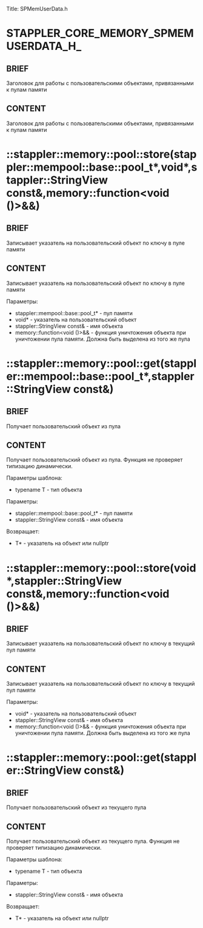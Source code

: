 Title: SPMemUserData.h


# STAPPLER_CORE_MEMORY_SPMEMUSERDATA_H_

## BRIEF

Заголовок для работы с пользовательскими объектами, привязанными к пулам памяти

## CONTENT

Заголовок для работы с пользовательскими объектами, привязанными к пулам памяти


# ::stappler::memory::pool::store(stappler::mempool::base::pool_t*,void*,stappler::StringView const&,memory::function<void ()>&&)

## BRIEF

Записывает указатель на пользовательский объект по ключу в пуле памяти

## CONTENT

Записывает указатель на пользовательский объект по ключу в пуле памяти

Параметры:
* stappler::mempool::base::pool_t* - пул памяти
* void* - указатель на пользовательский объект
* stappler::StringView const& - имя объекта
* memory::function<void ()>&& - функция уничтожения объекта при уничтожении пула памяти. Должна быть выделена из того же пула


# ::stappler::memory::pool::get<typename>(stappler::mempool::base::pool_t*,stappler::StringView const&)

## BRIEF

Получает пользовательский объект из пула

## CONTENT

Получает пользовательский объект из пула. Функция не проверяет типизацию динамически.

Параметры шаблона:
* typename T - тип объекта

Параметры:
* stappler::mempool::base::pool_t* - пул памяти
* stappler::StringView const& - имя объекта

Возвращает:
* T* - указатель на объект или nullptr

# ::stappler::memory::pool::store(void*,stappler::StringView const&,memory::function<void ()>&&)

## BRIEF

Записывает указатель на пользовательский объект по ключу в текущий пул памяти

## CONTENT

Записывает указатель на пользовательский объект по ключу в текущий пул памяти

Параметры:
* void* - указатель на пользовательский объект
* stappler::StringView const& - имя объекта
* memory::function<void ()>&& - функция уничтожения объекта при уничтожении пула памяти. Должна быть выделена из того же пула


# ::stappler::memory::pool::get<typename>(stappler::StringView const&)

## BRIEF

Получает пользовательский объект из текущего пула

## CONTENT

Получает пользовательский объект из текущего пула. Функция не проверяет типизацию динамически.

Параметры шаблона:
* typename T - тип объекта

Параметры:
* stappler::StringView const& - имя объекта

Возвращает:
* T* - указатель на объект или nullptr